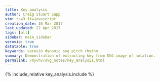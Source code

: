 ```yaml
---
title: Key analysis
author: Craig Stuart Sapp
vim: ts=3 ft=javascript
creation_date: 16 Mar 2017
last_updated: 22 Apr 2017
tags: [all]
sidebar: main_sidebar
verovio: true
datatable: true
keywords: verovio dynamic svg pitch rhythm
summary: Demonstration of extracting key from SVG image of notation.
permalink: /myvhv/svg_notes/key_analysis.html
---
```


{% include_relative key_analysis.include %}




